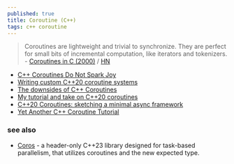 ```yaml
---
published: true
title: Coroutine (C++)
tags: c++ coroutine
---
```

> Coroutines are lightweight and trivial to synchronize. They are perfect for small bits of incremental computation, like iterators and tokenizers.  - [	Coroutines in C (2000)](https://www.chiark.greenend.org.uk/~sgtatham/coroutines.html) / [HN](https://news.ycombinator.com/item?id=39502276)

- [C++ Coroutines Do Not Spark Joy](https://probablydance.com/2021/10/31/c-coroutines-do-not-spark-joy/)
- [Writing custom C++20 coroutine systems](https://www.chiark.greenend.org.uk/~sgtatham/quasiblog/coroutines-c++20/)
- [The downsides of C++ Coroutines](https://reductor.dev/cpp/2023/08/10/the-downsides-of-coroutines.html)
- [My tutorial and take on C++20 coroutines](https://www.scs.stanford.edu/~dm/blog/c++-coroutines.html)
- [C++20 Coroutines: sketching a minimal async framework](https://www.jeremyong.com/cpp/2021/01/04/cpp20-coroutines-a-minimal-async-framework/)
- [Yet Another C++ Coroutine Tutorial](https://theshoemaker.de/posts/yet-another-cpp-coroutine-tutorial)

### see also
- [Coros](https://news.ycombinator.com/item?id=41647025) - a header-only C++23 library designed for task-based parallelism, that utilizes coroutines and the new expected type.
